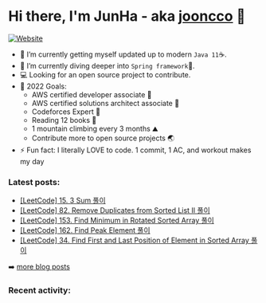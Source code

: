 # Hi there, I'm JunHa - aka [jooncco](https://jooncco.com/profile) 👋 

[![Website](https://img.shields.io/website?up_color=blue&up_message=jooncco.com&url=https%3A%2F%2Fjooncco.com)](https://img.shields.io/website?up_color=blue&up_message=jooncco.com&url=https%3A%2F%2Fjooncco.com)

- 🔭 I’m currently getting myself updated up to modern `Java 11`☕️.
- 🧜 I’m currently diving deeper into `Spring framework`🌱.
- 💻 Looking for an open source project to contribute.
- 🥅 2022 Goals:
  - AWS certified developer associate 🏅
  - AWS certified solutions architect associate 🏅
  - Codeforces Expert 🦋
  - Reading 12 books 📔
  - 1 mountain climbing every 3 months ⛰
  - Contribute more to open source projects 🌏
- ⚡ Fun fact: I literally LOVE to code. 1 commit, 1 AC, and workout makes my day

### Latest posts:

<!-- BLOG-POST-LIST:START -->
- [[LeetCode] 15. 3 Sum 풀이](https://jooncco.com/leetcode-15/)
- [[LeetCode] 82. Remove Duplicates from Sorted List II 풀이](https://jooncco.com/leetcode-82/)
- [[LeetCode] 153. Find Minimum in Rotated Sorted Array 풀이](https://jooncco.com/leetcode-153/)
- [[LeetCode] 162. Find Peak Element 풀이](https://jooncco.com/leetcode-162/)
- [[LeetCode] 34. Find First and Last Position of Element in Sorted Array 풀이](https://jooncco.com/leetcode-34/)
<!-- BLOG-POST-LIST:END -->

➡️ [more blog posts](https://jooncco.com)

### Recent activity:

<!--START_SECTION:activity-->
<!--END_SECTION:activity-->
